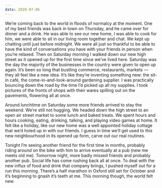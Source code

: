 ```yaml
---
date: 2020-07-06
---
```


We’re coming back to the world in floods of normalcy at the moment. One of my best friends was back in town on Thursday, and he came over for dinner and a drink. He was able to see our new home, I was able to cook for him, we were able to sit in our living room together and chat. We kept up chatting until just before midnight. We were all just so thankful to be able to have the kind of conversations you have with your friends in person when you’re relaxed. Then on Saturday morning I walked down our new high street as it opened up for the first time since we’ve lived here. Saturday was the day the majority of the businesses in the country were given to open up again. It’s been so long that bustling commerce, restaurants, markets — they all feel like a new idea. It’s like they’re inventing something new: the sit-in café, the come-in-and-look-around gardening supplier. I was practically bouncing down the road by the time I’d picked up all my supplies. I took pictures of the fronts of shops with their wares spilling out on the pavements, flowering all at once.

Around lunchtime on Saturday some more friends arrived to stay the weekend. We’re still not hugging. We headed down the high street to an open air street market to some lunch and baked treats. We spent hours and hours cooking, eating, drinking, talking, and playing video games at home. It felt like a holiday, like our new home was a well appointed holiday cottage that we’d holed up in with our friends. I guess in time we’ll get used to this new neighbourhood in its opened up form, carve out our real routines.

Tonight I’m seeing another friend for the first time in months, probably riding around on the bike with him to arrive eventually at a pub (new me meets old me). Tomorrow night, more badly missed friends and probably another pub. Social life has come rushing back all at once. To deal with the new influx of food and drink that company brings, I pushed myself out for a run this morning. There’s a half marathon in Oxford still set for October and it’s beginning to gnash it’s teeth at me. This morning though, the world felt new.
